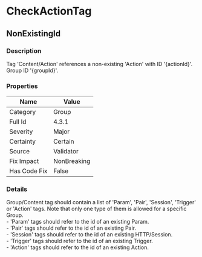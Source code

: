 ﻿---  
uid: Validator_4_3_1  
---

# CheckActionTag

## NonExistingId

### Description

Tag 'Content\/Action' references a non\-existing 'Action' with ID '{actionId}'. Group ID '{groupId}'.

### Properties

| Name         | Value       |
| ------------ | ----------- |
| Category     | Group       |
| Full Id      | 4.3.1       |
| Severity     | Major       |
| Certainty    | Certain     |
| Source       | Validator   |
| Fix Impact   | NonBreaking |
| Has Code Fix | False       |

### Details

Group\/Content tag should contain a list of 'Param', 'Pair', 'Session', 'Trigger' or 'Action' tags. Note that only one type of them is allowed for a specific Group.  
 \- 'Param' tags should refer to the id of an existing Param.  
 \- 'Pair' tags should refer to the id of an existing Pair.  
 \- 'Session' tags should refer to the id of an existing HTTP\/Session.  
 \- 'Trigger' tags should refer to the id of an existing Trigger.  
 \- 'Action' tags should refer to the id of an existing Action.
